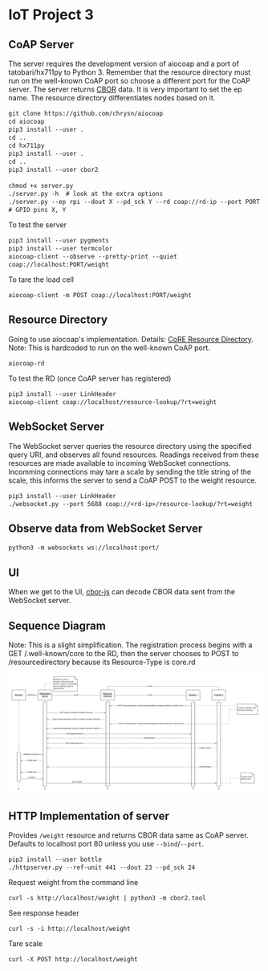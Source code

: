 # IoT Project 3

## CoAP Server

The server requires the development version of aiocoap and a port of tatobari/hx711py to Python 3.
Remember that the resource directory must run on the well-known CoAP port so choose a different port for the CoAP server.
The server returns [CBOR](https://cbor.io) data.
It is very important to set the ep name. The resource directory differentiates nodes based on it.

```
git clone https://github.com/chrysn/aiocoap
cd aiocoap
pip3 install --user .
cd ..
cd hx711py
pip3 install --user .
cd ..
pip3 install --user cbor2

chmod +x server.py
./server.py -h  # look at the extra options
./server.py --ep rpi --dout X --pd_sck Y --rd coap://rd-ip --port PORT  # GPIO pins X, Y
```

To test the server

```
pip3 install --user pygments
pip3 install --user termcolor
aiocoap-client --observe --pretty-print --quiet coap://localhost:PORT/weight
```

To tare the load cell

```
aiocoap-client -m POST coap://localhost:PORT/weight
```

## Resource Directory

Going to use aiocoap's implementation.
Details: [CoRE Resource Directory](https://tools.ietf.org/html/draft-ietf-core-resource-directory-25).
Note: This is hardcoded to run on the well-known CoAP port.

```
aiocoap-rd
```

To test the RD (once CoAP server has registered)

```
pip3 install --user LinkHeader
aiocoap-client coap://localhost/resource-lookup/?rt=weight
```

## WebSocket Server

The WebSocket server queries the resource directory using the specified query URI, and observes all found resources.
Readings received from these resources are made available to incoming WebSocket connections.
Incomming connections may tare a scale by sending the title string of the scale, this informs the server to send a CoAP POST to the weight resource.

```
pip3 install --user LinkHeader
./websocket.py --port 5688 coap://<rd-ip>/resource-lookup/?rt=weight
```

## Observe data from WebSocket Server

```
python3 -m websockets ws://localhost:port/
```

## UI

When we get to the UI, [cbor-js](https://github.com/paroga/cbor-js) can decode CBOR data sent from the WebSocket server.

## Sequence Diagram

Note: This is a slight simplification. The registration process begins with a GET /.well-known/core to the RD, then the server chooses to POST to /resourcedirectory because its Resource-Type is core.rd

![Sequence Diagram](sequence.png)

## HTTP Implementation of server

Provides `/weight` resource and returns CBOR data same as CoAP server. Defaults to localhost port 80 unless you use `--bind`/`--port`.

```
pip3 install --user bottle
./httpserver.py --ref-unit 441 --dout 23 --pd_sck 24
```

Request weight from the command line

```
curl -s http://localhost/weight | python3 -m cbor2.tool
```

See response header

```
curl -s -i http://localhost/weight
```

Tare scale

```
curl -X POST http://localhost/weight
```
